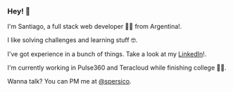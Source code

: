 ### Hey! 👋

I'm Santiago, a full stack web developer 👨‍💻 from Argentina!. 

I like solving challenges and learning stuff 🤓.

I've got experience in a bunch of things. Take a look at my [LinkedIn](https://www.linkedin.com/in/spersico/)!.

I'm currently working in Pulse360 and Teracloud while finishing college 👨‍🎓. 

Wanna talk? You can PM me at [@spersico](https://twitter.com/home).
